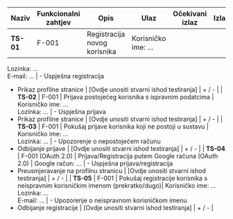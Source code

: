 | **Naziv**     | **Funkcionalni zahtjev** | **Opis**                                                                        | **Ulaz**                                                                                              | **Očekivani izlaz**                                                           | **Izlaz**                                           | **Uspjeh** |
|---------------|--------------------------|----------------------------------------------------------------------------------|-------------------------------------------------------------------------------------------------------|--------------------------------------------------------------------------------|------------------------------------------------------|-----------|
| **TS-01**     | F-001                   | Registracija novog korisnika                                                    | Korisničko ime: …  
Lozinka: …  
E-mail: …                                                                              | - Uspješna registracija  
- Prikaz profilne stranice                                                          | [Ovdje unositi stvarni ishod testiranja]                         | + / -     |
| **TS-02**     | F-001                   | Prijava postojećeg korisnika s ispravnim podatcima                              | Korisničko ime: …  
Lozinka: …                                                                              | - Uspješna prijava  
- Prikaz profilne stranice                                                          | [Ovdje unositi stvarni ishod testiranja]                         | + / -     |
| **TS-03**     | F-001                   | Pokušaj prijave korisnika koji ne postoji u sustavu                             | Korisničko ime: …  
Lozinka: …                                                                              | - Upozorenje o nepostojećem računu  
- Odbijanje prijave                                                                | [Ovdje unositi stvarni ishod testiranja]                         | + / -     |
| **TS-04**     | F-001 (OAuth 2.0)       | Prijava/Registracija putem Google računa (OAuth 2.0)                            | Google račun: …                                                                                | - Uspješna prijava/registracija  
- Preusmjeravanje na profilnu stranicu                                             | [Ovdje unositi stvarni ishod testiranja]                         | + / -     |
| **TS-05**     | F-001                   | Pokušaj registracije korisnika s neispravnim korisničkim imenom (prekratko/dugo)| Korisničko ime: …  
Lozinka: …  
E-mail: …                                                                              | - Upozorenje o neispravnom korisničkom imenu  
- Odbijanje registracije                                                           | [Ovdje unositi stvarni ishod testiranja]                         | + / -     |

